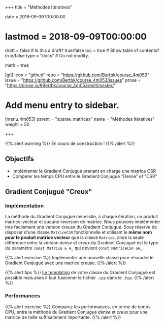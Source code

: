 +++
title = "Méthodes Itératives"

date = 2018-09-09T00:00:00
# lastmod = 2018-09-09T00:00:00

draft = false  # Is this a draft? true/false
toc = true  # Show table of contents? true/false
type = "docs"  # Do not modify.

math = true

[git]
  icon = "github"
  repo = "https://github.com/Bertbk/course_4m053"
  issue = "https://github.com/Bertbk/course_4m053/issues"
  prose = "https://prose.io/#Bertbk/course_4m053/edit/master/"

# Add menu entry to sidebar.
[menu.4m053]
  parent = "sparse_matrices"
  name = "Méthodes Itératives"
  weight = 50

+++

{{% alert warning %}}
En cours de construction !
{{% /alert %}}

## Objectifs

- Implémenter le Gradient Conjugué prenant en charge une matrice CSR
- Comparer les temps CPU entre le Gradient Conjugué "Dense" et "CSR"


## Gradient Conjugué "Creux"

### Implémentation

La méthode du Gradient Conjugué nécessite, à chaque itération, un produit matrice-vecteur et aucune inversion de matrice. Nous pouvons implémenter très facilement une version *creuse* du Gradient Conjugué. Sous réserve de disposer d'une classe `MatriceCSR` fonctionnelle et utilisant le **même nom pour le produit matrice vecteur** que la classe `Matrice`, alors la seule différence entre la version *dense* et *creux* du Gradient Conjugué est le type du paramètre `const Matrice & A_` qui devient `const MatriceCSR &A_`.


{{% alert exercise %}}
Implémenter une nouvelle classe pour résoudre le Gradient Conjugué avec une matrice creuse.
{{% /alert %}}


{{% alert tips %}}
[Le templating](openclassrooms.com/courses/c-les-templates) de votre classe du Gradient Conjugué est possible mais alors il faut fusionner le fichier `.cpp` dans le `.hpp`.
{{% /alert %}}

### Performances

{{% alert exercise %}}
Comparez les performances, en terme de temps CPU, entre la méthode du Gradient Conjugué *dense* et *creux* pour une matrice de taille suffisamment importante.
{{% /alert %}}
